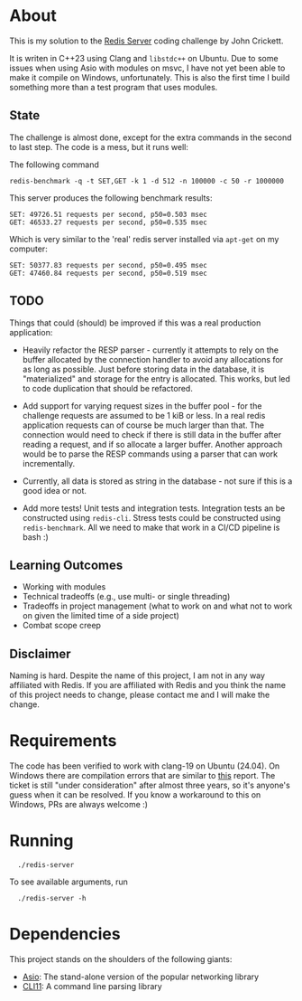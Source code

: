 # About

This is my solution to the [Redis Server](https://codingchallenges.fyi/challenges/challenge-redis) coding challenge by John Crickett. 

It is writen in C++23 using Clang and `libstdc++` on Ubuntu. Due to some issues when using Asio with modules on msvc, I have not yet been able to make it
compile on Windows, unfortunately. This is also the first time I build something more than a test program that uses modules.

## State

The challenge is almost done, except for the extra commands in the second to last step. The code is a mess, but it runs well:

The following command

```shell
redis-benchmark -q -t SET,GET -k 1 -d 512 -n 100000 -c 50 -r 1000000
```

This server produces the following benchmark results:

```shell
SET: 49726.51 requests per second, p50=0.503 msec                   
GET: 46533.27 requests per second, p50=0.535 msec
```

Which is very similar to the 'real' redis server installed via `apt-get` on my computer:

```shell
SET: 50377.83 requests per second, p50=0.495 msec                   
GET: 47460.84 requests per second, p50=0.519 msec
```

## TODO

Things that could (should) be improved if this was a real production application:

- Heavily refactor the RESP parser - currently it attempts to rely on the buffer allocated by the connection handler to avoid 
  any allocations for as long as possible. Just before storing data in the database, it is "materialized" and storage for the
  entry is allocated. This works, but led to code duplication that should be refactored.

- Add support for varying request sizes in the buffer pool - for the challenge requests are assumed to be 1 kiB or less. In a
  real redis application requests can of course be much larger than that. The connection would need to check if there is still
  data in the buffer after reading a request, and if so allocate a larger buffer. Another approach would be to parse the RESP
  commands using a parser that can work incrementally.

- Currently, all data is stored as string in the database - not sure if this is a good idea or not. 

- Add more tests! Unit tests and integration tests. Integration tests an be constructed using `redis-cli`. Stress tests could be
  constructed using `redis-benchmark`. All we need to make that work in a CI/CD pipeline is bash :)

## Learning Outcomes

- Working with modules
- Technical tradeoffs (e.g., use multi- or single threading)
- Tradeoffs in project management (what to work on and what not to work on given the limited time of a side project)
- Combat scope creep

## Disclaimer

Naming is hard. Despite the name of this project, I am not in any way affiliated with Redis. If you are affiliated with Redis and you think the name of this project
needs to change, please contact me and I will make the change.

# Requirements

The code has been verified to work with clang-19 on Ubuntu (24.04). On Windows there are compilation errors that are similar
to [this](https://developercommunity.visualstudio.com/t/C20-modules--boost::asio-still-being-/10038468) report. The ticket is
still "under consideration" after almost three years, so it's anyone's guess when it can be resolved. If you know a workaround
to this on Windows, PRs are always welcome :)

# Running

```shell
  ./redis-server
```

To see available arguments, run

```shell
  ./redis-server -h
```

# Dependencies

This project stands on the shoulders of the following giants:

- [Asio](https://think-async.com/Asio): The stand-alone version of the popular networking library
- [CLI11](https://github.com/CLIUtils/CLI11): A command line parsing library